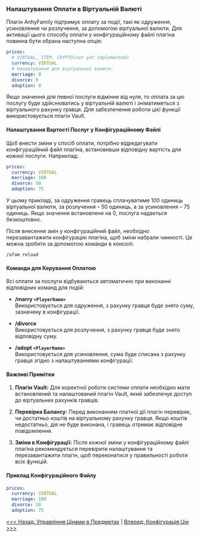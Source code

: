 ### Налаштування Оплати в Віртуальній Валюті

Плагін AnhyFamily підтримує оплату за події, такі як одруження, усиновлення чи розлучення, за допомогою віртуальної валюти. Для активації цього способу оплати у конфігураційному файлі плагіна повинна бути обрана наступна опція:

```yaml
prices:
  # VIRTUAL, ITEM, CRYPTO(not yet implemented)
  currency: VIRTUAL
  # Налаштування для віртуальної валюти:
  marriage: 0
  divorce: 0
  adoption: 0
```

Якщо значення для певної послуги відмінне від нуля, то оплата за цю послугу буде здійснюватись у віртуальній валюті і зніматиметься з віртуального рахунку гравця. Для забезпечення роботи цієї функції використовується плагін Vault.

#### Налаштування Вартості Послуг у Конфігураційному Файлі

Щоб внести зміни у спосіб оплати, потрібно відредагувати конфігураційний файл плагіна, встановивши відповідну вартість для кожної послуги. Наприклад:

```yaml
prices:
  currency: VIRTUAL
  marriage: 100
  divorce: 50
  adoption: 75
```

У цьому прикладі, за одруження гравець сплачуватиме 100 одиниць віртуальної валюти, за розлучення – 50 одиниць, а за усиновлення – 75 одиниць. Якщо значення встановлене на 0, послуга надається безкоштовно.

Після внесення змін у конфігураційний файл, необхідно перезавантажити конфігурацію плагіна, щоб зміни набрали чинності. Це можна зробити за допомогою команди в консолі:

```
/afam reload
```

#### Команди для Керування Оплатою

Всі оплати за послуги відбуваються автоматично при виконанні відповідних команд для подій:

- **/marry `<PlayerName>`**  
  Використовується для одруження, з рахунку гравця буде знято суму, зазначену в конфігурації.

- **/divorce**  
  Використовується для розлучення, з рахунку гравця буде знято відповідну суму.

- **/adopt `<PlayerName>`**  
  Використовується для усиновлення, сума буде списана з рахунку гравця згідно з налаштуваннями конфігурації.

#### Важливі Примітки

1. **Плагін Vault:** Для коректної роботи системи оплати необхідно мати встановлений та налаштований плагін Vault, який забезпечує доступ до віртуальних рахунків гравців.

2. **Перевірка Балансу:** Перед виконанням платної дії плагін перевіряє, чи достатньо коштів на віртуальному рахунку гравця. Якщо коштів недостатньо, дія не буде виконана, і гравець отримає відповідне повідомлення.

3. **Зміни в Конфігурації:** Після кожної зміни у конфігураційному файлі плагіна рекомендується перевірити налаштування та перезавантажити плагін, щоб переконатися у правильності роботи всіх функцій.

#### Приклад Конфігураційного Файлу

```yaml
prices:
  currency: VIRTUAL
  marriage: 100
  divorce: 50
  adoption: 75
```

[<<< Назад: Управління Цінами в Предметах](item_prices.md) | [Вперед: Конфігурація Цін >>>](prices.md)